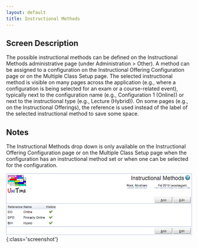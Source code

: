 ```yaml
---
layout: default
title: Instructional Methods
---
```



## Screen Description


 The possible instructional methods can be defined on the Instructional Methods administrative page (under Administration > Other). A method can be assigned to a configuration on the Instructional Offering Configuration page or on the Multiple Class Setup page. The selected instructional method is visible on many pages across the application (e.g., where a configuration is being selected for an exam or a course-related event), typically next to the configuration name (e.g., Configuration 1 (Online)) or next to the instructional type (e.g., Lecture (Hybrid)). On some pages (e.g., on the Instructional Offerings), the reference is used instead of the label of the selected instructional method to save some space.

## Notes


 The Instructional Methods drop down is only available on the Instructional Offering Configuration page or on the Multiple Class Setup page when the configuration has an instructional method set or when one can be selected for the configuration.


![Instructional Methods](images/instructional-methods-1.png){:class='screenshot'}
